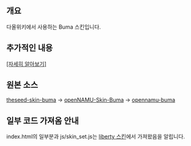 ## 개요
다올위키에서 사용하는 Buma 스킨입니다.

## 추가적인 내용
[[자세히 알아보기]](https://wiki.daol.cc/w/다올위키%2FBuma)

## 원본 소스
[theseed-skin-buma](https://github.com/LiteHell/theseed-skin-buma) → [openNAMU-Skin-Buma](https://github.com/openNAMU/openNAMU-Skin-Buma) → [opennamu-buma](https://github.com/bunubbv/opennamu-buma)

## 일부 코드 가져옴 안내
index.html의 일부분과 js/skin_set.js는 [liberty 스킨](https://github.com/daol-project/Liberty-skin)에서 가져왔음을 알립니다.
